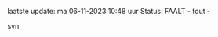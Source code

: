 laatste update: 
ma 06-11-2023 10:48   uur 
Status: FAALT - fout - 
<div class="service R">svn</div>